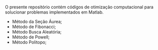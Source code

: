 <p> O presente repositório contém códigos de otimização computacional para solucionar problemas implementados em Matlab. </p>

<ul>
  <li> Método da Seção Áurea; </li>
  <li> Método de Fibonacci;</li>
  <li> Método Busca Aleatória; </li>
  <li> Método de Powell; </li>
  <li> Método Politopo; </li>
</ul
  
  
  
